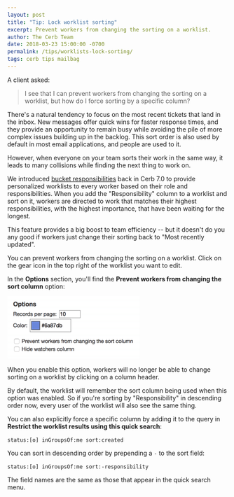 ```yaml
---
layout: post
title: "Tip: Lock worklist sorting"
excerpt: Prevent workers from changing the sorting on a worklist.
author: The Cerb Team
date: 2018-03-23 15:00:00 -0700
permalink: /tips/worklists-lock-sorting/
tags: cerb tips mailbag
---
```


A client asked:

> I see that I can prevent workers from changing the sorting on a worklist, but how do I force sorting by a specific column?

There's a natural tendency to focus on the most recent tickets that land in the inbox. New messages offer quick wins for faster response times, and they provide an opportunity to remain busy while avoiding the pile of more complex issues building up in the backlog. This sort order is also used by default in most email applications, and people are used to it.

However, when everyone on your team sorts their work in the same way, it leads to many collisions while finding the next thing to work on.

We introduced [bucket responsibilities](/releases/7.0/#responsibilities) back in Cerb 7.0 to provide personalized worklists to every worker based on their role and responsibilities. When you add the "Responsibility" column to a worklist and sort on it, workers are directed to work that matches their highest responsibilities, with the highest importance, that have been waiting for the longest.

This feature provides a big boost to team efficiency -- but it doesn't do you any good if workers just change their sorting back to "Most recently updated".

You can prevent workers from changing the sorting on a worklist. Click on the gear icon in the top right of the worklist you want to edit.

In the **Options** section, you'll find the **Prevent workers from changing the sort column** option:

<div class="cerb-screenshot">
<img src="/assets/images/tips/worklists-lock-sorting/worklist-config-prevent-sort.png" class="screenshot">
</div>

When you enable this option, workers will no longer be able to change sorting on a worklist by clicking on a column header.

By default, the worklist will remember the sort column being used when this option was enabled.  So if you're sorting by "Responsibility" in descending order now, every user of the worklist will also see the same thing.

You can also explicitly force a specific column by adding it to the query in **Restrict the worklist results using this quick search**:

~~~
status:[o] inGroupsOf:me sort:created
~~~

You can sort in descending order by prepending a `-` to the sort field:

~~~
status:[o] inGroupsOf:me sort:-responsibility
~~~

The field names are the same as those that appear in the quick search menu.